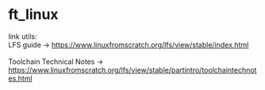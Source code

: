 # ft_linux

link utils:
<br>LFS guide -> https://www.linuxfromscratch.org/lfs/view/stable/index.html</br>
<br>Toolchain Technical Notes -> https://www.linuxfromscratch.org/lfs/view/stable/partintro/toolchaintechnotes.html</br>
